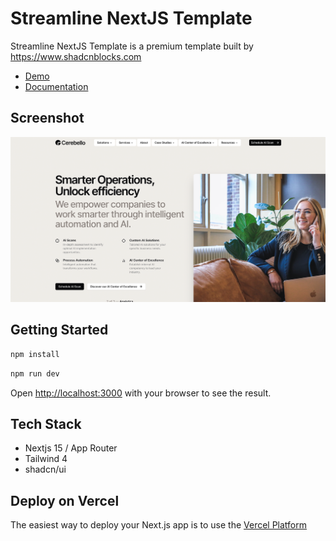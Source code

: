 # Streamline NextJS Template

Streamline NextJS Template is a premium template built by https://www.shadcnblocks.com

- [Demo](https://streamline-nextjs-template.vercel.app/)
- [Documentation](https://docs.shadcnblocks.com/templates/getting-started)

## Screenshot

![Streamline NextJS Template screenshot](./public/og-image.png)

## Getting Started

```bash
npm install
```

```bash
npm run dev
```

Open [http://localhost:3000](http://localhost:3000) with your browser to see the result.

## Tech Stack

- Nextjs 15 / App Router
- Tailwind 4
- shadcn/ui

## Deploy on Vercel

The easiest way to deploy your Next.js app is to use the [Vercel Platform](https://vercel.com)
